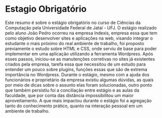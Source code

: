 # Estagio Obrigatório

Este resumo é sobre o estágio obrigatório no curso de Ciências da Computação pela Universidade Federal de Jataí - UFJ. O estágio realizado pelo aluno João Pedro ocorreu na empresa Indexis, empresa essa que tem como objetivo desenvolver sites e aplicações na web, visando integrar o estudante o mais próximo do real ambiente de trabalho, foi proposto previamente o estudo sobre HTML e CSS, onde serviu de base para poder implementar em uma aplicação utilizando a ferramenta Wordpress. Após esses passos, iniciou-se as manutenções corretivas no sites já existentes criados pela empresa, tarefa essa que necessitou de um estudo para entender um pouco sobre plugins, funções essas que são de extrema importância no Wordpress. Durante o estágio, mesmo com a ajuda dos funcionários e proprietário da empresa existiu algumas dúvidas, as quais por meio de dicas sobre o assunto elas foram solucionadas, outro ponto que também persistiu foi a conciliação entre estágio e as aulas da faculdade, que por conta das distância impossibilitou um maior aproveitamento. A que mais impactou durante o estágio foi a agregação tanto do conhecimento prático, quanto na interação pessoal em um ambiente de trabalho.  
